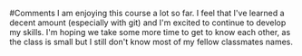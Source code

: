 #Comments
I am enjoying this course a lot so far. I feel that I've learned a decent amount (especially with git) and I'm excited to continue to develop my skills. I'm hoping we take some more time to get to know each other, as the class is small but I still don't know most of my fellow classmates names. 
